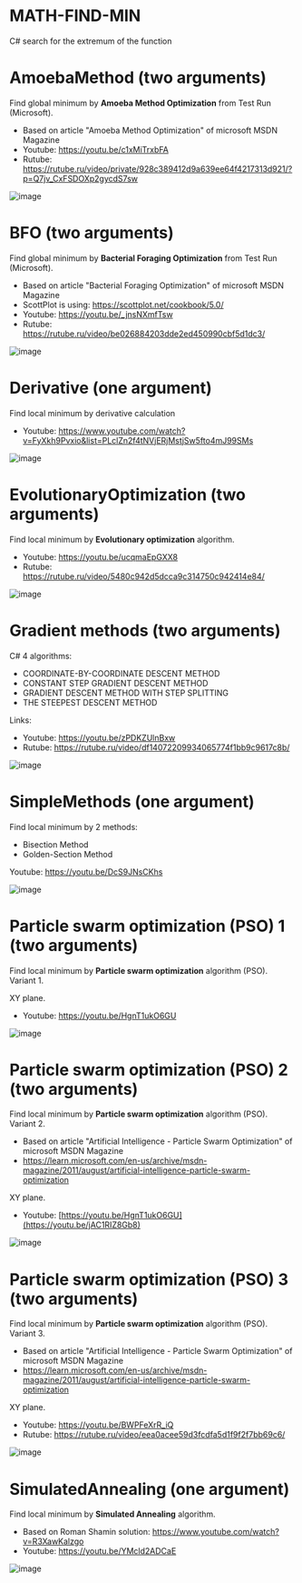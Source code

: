# MATH-FIND-MIN
 C# search for the extremum of the function

# AmoebaMethod (two arguments)

Find global minimum by **Amoeba Method Optimization** from Test Run (Microsoft).

- Based on article "Amoeba Method Optimization" of microsoft MSDN Magazine
- Youtube: https://youtu.be/c1xMiTrxbFA
- Rutube: https://rutube.ru/video/private/928c389412d9a639ee64f4217313d921/?p=Q7jv_CxFSDOXp2gycdS7sw

![image](https://github.com/user-attachments/assets/94ec357e-9f8a-4bb8-b78b-8dc16da92fa8)


# BFO (two arguments)

Find global minimum by **Bacterial Foraging Optimization** from Test Run (Microsoft).

- Based on article "Bacterial Foraging Optimization" of microsoft MSDN Magazine
- ScottPlot is using: https://scottplot.net/cookbook/5.0/
- Youtube: https://youtu.be/_jnsNXmfTsw
- Rutube: https://rutube.ru/video/be026884203dde2ed450990cbf5d1dc3/

![image](https://github.com/user-attachments/assets/6f055a95-d7df-4914-bf46-888756c2099a)


# Derivative (one argument)

Find local minimum by derivative calculation

- Youtube: https://www.youtube.com/watch?v=FyXkh9Pvxio&list=PLclZn2f4tNVjERjMstjSw5fto4mJ99SMs

![image](https://github.com/tltrus/MATH/assets/77125487/8fb1ac33-c5a3-43c3-b543-35d50610a803)


# EvolutionaryOptimization (two arguments)

Find local minimum by **Evolutionary optimization** algorithm.

- Youtube: https://youtu.be/ucqmaEpGXX8
- Rutube: https://rutube.ru/video/5480c942d5dcca9c314750c942414e84/

![image](https://github.com/user-attachments/assets/728fe31c-282e-4f99-a49d-aaf43aca7548)


# Gradient methods (two arguments)

C# 4 algorithms:
- COORDINATE-BY-COORDINATE DESCENT METHOD
- CONSTANT STEP GRADIENT DESCENT METHOD
- GRADIENT DESCENT METHOD WITH STEP SPLITTING
- THE STEEPEST DESCENT METHOD

Links:
- Youtube: https://youtu.be/zPDKZUlnBxw
- Rutube: https://rutube.ru/video/df14072209934065774f1bb9c9617c8b/

![image](https://github.com/user-attachments/assets/84c1fd47-10aa-4b72-8b64-b5479aa9086d)


# SimpleMethods (one argument)

Find local minimum by 2 methods:
- Bisection Method
- Golden-Section Method

Youtube: https://youtu.be/DcS9JNsCKhs

![image](https://github.com/tltrus/MATH-FIND-MIN/assets/77125487/bbc8f6e3-0edd-4f07-899a-46cd079d5e72)


# Particle swarm optimization (PSO) 1 (two arguments)

Find local minimum by **Particle swarm optimization** algorithm (PSO).
Variant 1.

XY plane.

- Youtube: https://youtu.be/HgnT1ukO6GU

![image](https://github.com/tltrus/MATH-FIND-MIN/assets/77125487/819b28ce-4090-41b7-8ab4-d945066bc577)


# Particle swarm optimization (PSO) 2 (two arguments)

Find local minimum by **Particle swarm optimization** algorithm (PSO).
Variant 2.

- Based on article "Artificial Intelligence - Particle Swarm Optimization" of microsoft MSDN Magazine
- https://learn.microsoft.com/en-us/archive/msdn-magazine/2011/august/artificial-intelligence-particle-swarm-optimization

XY plane.

- Youtube: [https://youtu.be/HgnT1ukO6GU](https://youtu.be/jAC1RIZ8Gb8)

![image](https://github.com/tltrus/MATH-FIND-MIN/assets/77125487/cdb5bce9-fa54-4679-ae13-37bd79d727d0)


# Particle swarm optimization (PSO) 3 (two arguments)

Find local minimum by **Particle swarm optimization** algorithm (PSO).
Variant 3.

- Based on article "Artificial Intelligence - Particle Swarm Optimization" of microsoft MSDN Magazine
- https://learn.microsoft.com/en-us/archive/msdn-magazine/2011/august/artificial-intelligence-particle-swarm-optimization

XY plane.

- Youtube: https://youtu.be/BWPFeXrR_iQ
- Rutube: https://rutube.ru/video/eea0acee59d3fcdfa5d1f9f2f7bb69c6/

![image](https://github.com/user-attachments/assets/48b39a3d-fc80-4fbf-83af-48a631fb2b05)


# SimulatedAnnealing (one argument)

Find local minimum by **Simulated Annealing** algorithm.

- Based on Roman Shamin solution: https://www.youtube.com/watch?v=R3XawKalzgo
- Youtube: https://youtu.be/YMcld2ADCaE

![image](https://github.com/tltrus/MATH-FIND-MIN/assets/77125487/b706a253-fd60-4bdc-b145-772d612da220)


